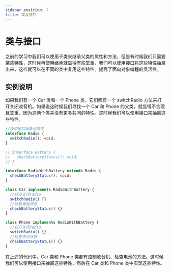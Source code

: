 ```yaml
---
sidebar_position: 7
title: 类与接口
---
```


# 类与接口

之前的学习中我们可以使用子类来继承父类的属性和方法，但是有时候我们只需要某些特性，这时候再使用继承就显得有些笨重，我们可以使用接口将这些特性抽离出来，这样就可以在不同的类中复用这些特性。提高了面向对象编程的灵活性。

## 实例说明

如果我们有一个 Car 类和一个 Phone 类，它们都有一个 switchRadio 方法来打开关闭收音机。如果说这时候我们寻找一个 Car 和 Phone 的父类，就显得不合理且笨重，因为这两个类并没有更多共同的特性。这时候我们可以使用接口来抽离这些特性。

```ts
//使用接口抽象出特性
interface Radio {
  switchRadio(): void;
}

// interface Battery {
//   checkBatteryStatus(): void;
// }

interface RadioWithBattery extends Radio {
  checkBatteryStatus(): void;
}

class Car implements RadioWithBattery {
  //打开关闭radio
  switchRadio() {}
  //检查电池状态
  checkBatteryStatus() {}
}

class Phone implements RadioWithBattery {
  //打开关闭radio
  switchRadio() {}
  //检查电池状态
  checkBatteryStatus() {}
}
```

在上述的代码中，Car 类和 Phone 类都有控制收音机、检查电池的方法。这时候我们可以使用接口来抽离这些特性，然后在 Car 类和 Phone 类中实现这些特性。
